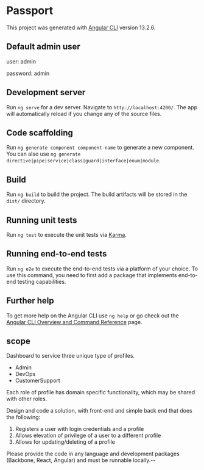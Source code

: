 # Passport

This project was generated with [Angular CLI](https://github.com/angular/angular-cli) version 13.2.6.

## Default admin user

user: admin

password: admin

## Development server

Run `ng serve` for a dev server. Navigate to `http://localhost:4200/`. The app will automatically reload if you change any of the source files.

## Code scaffolding

Run `ng generate component component-name` to generate a new component. You can also use `ng generate directive|pipe|service|class|guard|interface|enum|module`.

## Build

Run `ng build` to build the project. The build artifacts will be stored in the `dist/` directory.

## Running unit tests

Run `ng test` to execute the unit tests via [Karma](https://karma-runner.github.io).

## Running end-to-end tests

Run `ng e2e` to execute the end-to-end tests via a platform of your choice. To use this command, you need to first add a package that implements end-to-end testing capabilities.

## Further help

To get more help on the Angular CLI use `ng help` or go check out the [Angular CLI Overview and Command Reference](https://angular.io/cli) page.

## scope

Dashboard to service three unique type of profiles.

- Admin
- DevOps
- CustomerSupport

Each role of profile has domain specific functionality, which may be shared with other roles.

Design and code a solution, with front-end and simple back end that does the following:

1. Registers a user with login credentials and a profile
2. Allows elevation of privilege of a user to a different profile
3. Allows for updating/deleting of a profile

Please provide the code in any language and development packages (Backbone, React, Angular) and must be runnable locally.--

